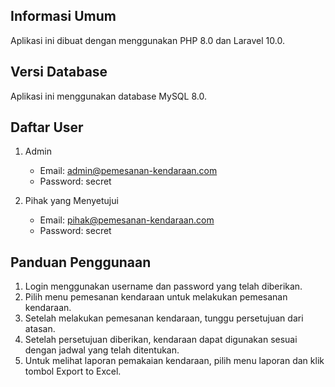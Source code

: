 
## Informasi Umum
Aplikasi ini dibuat dengan menggunakan PHP 8.0 dan Laravel 10.0.

## Versi Database
Aplikasi ini menggunakan database MySQL 8.0.

## Daftar User
1. Admin
   - Email: admin@pemesanan-kendaraan.com
   - Password: secret

2. Pihak yang Menyetujui
   - Email: pihak@pemesanan-kendaraan.com
   - Password: secret


## Panduan Penggunaan
1. Login menggunakan username dan password yang telah diberikan.
2. Pilih menu pemesanan kendaraan untuk melakukan pemesanan kendaraan.
3. Setelah melakukan pemesanan kendaraan, tunggu persetujuan dari atasan.
4. Setelah persetujuan diberikan, kendaraan dapat digunakan sesuai dengan jadwal yang telah ditentukan.
5. Untuk melihat laporan pemakaian kendaraan, pilih menu laporan dan klik tombol Export to Excel.






